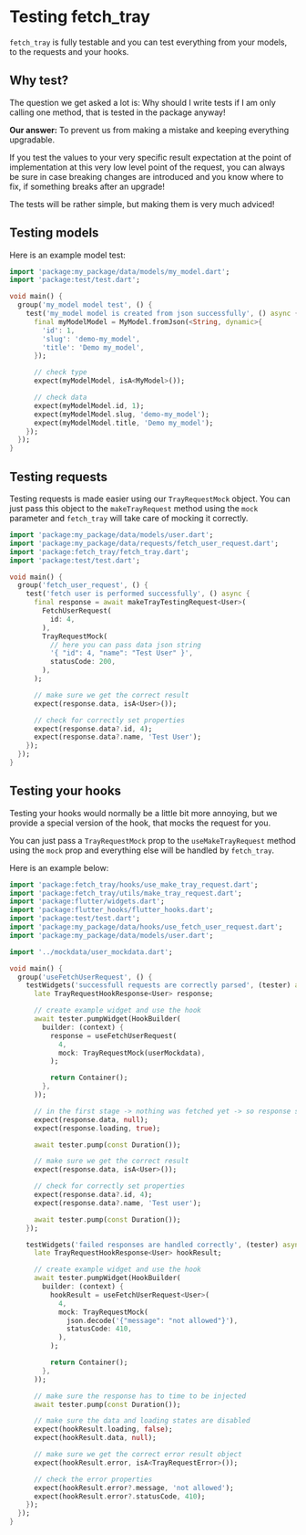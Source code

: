 # Testing fetch_tray

`fetch_tray` is fully testable and you can test everything from your models, to the requests and your hooks.

## Why test?

The question we get asked a lot is:
Why should I write tests if I am only calling one method, that is tested in the package anyway!

**Our answer:**
To prevent us from making a mistake and keeping everything upgradable.

If you test the values to your very specific result expectation at the point of implementation at this very low level point of the request, you can always be sure in case breaking changes are introduced and you know where to fix, if something breaks after an upgrade!

The tests will be rather simple, but making them is very much adviced!

## Testing models

Here is an example model test:

```dart
import 'package:my_package/data/models/my_model.dart';
import 'package:test/test.dart';

void main() {
  group('my_model model test', () {
    test('my_model model is created from json successfully', () async {
      final myModelModel = MyModel.fromJson(<String, dynamic>{
        'id': 1,
        'slug': 'demo-my_model',
        'title': 'Demo my_model',
      });

      // check type
      expect(myModelModel, isA<MyModel>());

      // check data
      expect(myModelModel.id, 1);
      expect(myModelModel.slug, 'demo-my_model');
      expect(myModelModel.title, 'Demo my_model');
    });
  });
}
```

## Testing requests

Testing requests is made easier using our `TrayRequestMock` object.
You can just pass this object to the `makeTrayRequest` method using the `mock` parameter and `fetch_tray` will take care of mocking it correctly.

```dart
import 'package:my_package/data/models/user.dart';
import 'package:my_package/data/requests/fetch_user_request.dart';
import 'package:fetch_tray/fetch_tray.dart';
import 'package:test/test.dart';

void main() {
  group('fetch_user_request', () {
    test('fetch user is performed successfully', () async {
      final response = await makeTrayTestingRequest<User>(
        FetchUserRequest(
          id: 4,
        ),
        TrayRequestMock(
          // here you can pass data json string
          '{ "id": 4, "name": "Test User" }',
          statusCode: 200,
        ),
      );

      // make sure we get the correct result
      expect(response.data, isA<User>());

      // check for correctly set properties
      expect(response.data?.id, 4);
      expect(response.data?.name, 'Test User');
    });
  });
}
```

## Testing your hooks

Testing your hooks would normally be a little bit more annoying, but we provide a special version of the hook, that mocks the request for you.

You can just pass a `TrayRequestMock` prop to the `useMakeTrayRequest` method using the `mock` prop and everything else will be handled by `fetch_tray`.

Here is an example below:

```dart
import 'package:fetch_tray/hooks/use_make_tray_request.dart';
import 'package:fetch_tray/utils/make_tray_request.dart';
import 'package:flutter/widgets.dart';
import 'package:flutter_hooks/flutter_hooks.dart';
import 'package:test/test.dart';
import 'package:my_package/data/hooks/use_fetch_user_request.dart';
import 'package:my_package/data/models/user.dart';

import '../mockdata/user_mockdata.dart';

void main() {
  group('useFetchUserRequest', () {
    testWidgets('successfull requests are correctly parsed', (tester) async {
      late TrayRequestHookResponse<User> response;

      // create example widget and use the hook
      await tester.pumpWidget(HookBuilder(
        builder: (context) {
          response = useFetchUserRequest(
            4,
            mock: TrayRequestMock(userMockdata),
          );

          return Container();
        },
      ));

      // in the first stage -> nothing was fetched yet -> so response should be null
      expect(response.data, null);
      expect(response.loading, true);

      await tester.pump(const Duration());

      // make sure we get the correct result
      expect(response.data, isA<User>());

      // check for correctly set properties
      expect(response.data?.id, 4);
      expect(response.data?.name, 'Test user');

      await tester.pump(const Duration());
    });

    testWidgets('failed responses are handled correctly', (tester) async {
      late TrayRequestHookResponse<User> hookResult;

      // create example widget and use the hook
      await tester.pumpWidget(HookBuilder(
        builder: (context) {
          hookResult = useFetchUserRequest<User>(
            4,
            mock: TrayRequestMock(
              json.decode('{"message": "not allowed"}'),
              statusCode: 410,
            ),
          );

          return Container();
        },
      ));

      // make sure the response has to time to be injected
      await tester.pump(const Duration());

      // make sure the data and loading states are disabled
      expect(hookResult.loading, false);
      expect(hookResult.data, null);

      // make sure we get the correct error result object
      expect(hookResult.error, isA<TrayRequestError>());

      // check the error properties
      expect(hookResult.error?.message, 'not allowed');
      expect(hookResult.error?.statusCode, 410);
    });
  });
}

```
